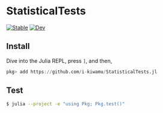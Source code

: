# StatisticalTests

[![Stable](https://img.shields.io/badge/docs-stable-blue.svg)](https://i-kiwamu.github.io/StatisticalTests.jl/stable)
[![Dev](https://img.shields.io/badge/docs-dev-blue.svg)](https://i-kiwamu.github.io/StatisticalTests.jl/dev)

## Install
Dive into the Julia REPL, press `]`, and then,
```julia
pkg> add https://github.com/i-kiwamu/StatisticalTests.jl
```

## Test
```sh
$ julia --project -e "using Pkg; Pkg.test()"
```
